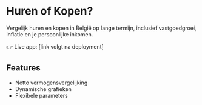 # Huren of Kopen?

Vergelijk huren en kopen in België op lange termijn, inclusief vastgoedgroei, inflatie en je persoonlijke inkomen.

👉 Live app: [link volgt na deployment]

## Features

- Netto vermogensvergelijking
- Dynamische grafieken
- Flexibele parameters
